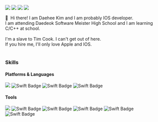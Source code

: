 <a href="mailto:0824dh@naver.com" target="_blank"><img src="https://img.shields.io/badge/Personal Mail-03C75A?style=flat-square&logo=Naver&logoColor=white"/></a>
<a href="mailto:0824dh@dms.hs.kr" target="_blank"><img src="https://img.shields.io/badge/School Mail-EA4335?style=flat-square&logo=Gmail&logoColor=white"/></a>
<a href="https://www.facebook.com/profile.php?id=100014541102884" target="_blank"><img src="https://img.shields.io/badge/Facebook_Profile-1877F2?style=flat-square&logo=Facebook&logoColor=white"/></a>
  </a>
 <a href="https://velog.io/@kimdaehee0824" target="_blank"><img src="https://img.shields.io/badge/velog(DaOS)-1DBF73?style=flat-square&logo=Vimeo&logoColor=white"/></a>
  </a>

<p>
  👋&nbsp; Hi there! I am Daehee Kim and I am probably IOS developer.<br/>
I am attending Daedeok Software Meister High School and I am learning C/C++ at school.<br/><br/>
  I'm a slave to Tim Cook. I can't get out of here.<br/>
  If you hire me, I'll only love Apple and IOS.<br/><br/>
</p>

### Skills
#### Platforms & Languages
<div>
  
![](https://img.shields.io/badge/IOS-000000?&style=flat-square&logo=IOS&logoColor=white)
![Swift Badge](https://img.shields.io/badge/Swift-FA7343?&style=flat-square&logo=Swift&logoColor=white)
![Swift Badge](https://img.shields.io/badge/SwiftUI-2D2E83?&style=flat-square&logo=Swift&logoColor=white)
![Swift Badge](https://img.shields.io/badge/C/C++-00599C?&style=flat-square&logo=C&logoColor=white)
</div>

#### Tools
<div>
  
  ![](https://img.shields.io/badge/Xcode-147EFB?&style=flat-square&logo=Xcode&logoColor=white)
![Swift Badge](https://img.shields.io/badge/Clion-000000?&style=flat-square&logo=Clion&logoColor=white)
![Swift Badge](https://img.shields.io/badge/VSCode-007ACC?&style=flat-square&logo=VisualStudioCode&logoColor=white)
  ![Swift Badge](https://img.shields.io/badge/GitKraken-179287?&style=flat-square&logo=GitKraken&logoColor=white)
![Swift Badge](https://img.shields.io/badge/git-F05032?&style=flat-square&logo=Git&logoColor=white)
 ![Swift Badge](https://img.shields.io/badge/CocoaPods-EE3322?&style=flat-square&logo=CocoaPods&logoColor=white)
  
</div>
